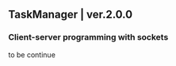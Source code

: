 <h2>TaskManager | ver.2.0.0</h2>

<h3>Client-server programming with sockets</h3>
<p>to be continue</p>